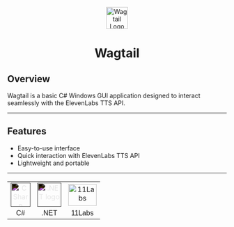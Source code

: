 <p align="center">
  <img src="https://cdn.download.ams.birds.cornell.edu/api/v1/asset/125799231/1800" alt="Wagtail Logo" width="50">
  <h1 align="center">Wagtail</h1>
</p>

## Overview
Wagtail is a basic C# Windows GUI application designed to interact seamlessly with the ElevenLabs TTS API.

---

## Features

- Easy-to-use interface
- Quick interaction with ElevenLabs TTS API
- Lightweight and portable

---

<!-- Frontend Technologies -->
<h4 align="center" style="font-family: 'Poppins', sans-serif;"></h4>
<table align="center">
  <tr>
    <td style="text-align: center; filter: invert(1);"><img src="https://seeklogo.com/images/C/c-sharp-c-logo-02F17714BA-seeklogo.com.png" alt="C Sharp logo" width="45" height="55"/></td>
    <td style="text-align: center; filter: invert(1);"><img src="https://upload.wikimedia.org/wikipedia/commons/thumb/7/7d/Microsoft_.NET_logo.svg/2048px-Microsoft_.NET_logo.svg.png" alt=".NET logo" width="55" height="55"/></td>
    <td style="text-align: center;"><img src="https://upload.wikimedia.org/wikipedia/commons/9/99/Eleven_Labs.png" alt="11Labs" width="65" height="50"/></td>
  </tr>
  <tr style="font-family: 'Poppins', sans-serif; text-align: center;">
    <td style="text-align: center;">C#</td>
        <td style="text-align: center;">.NET</td>
    <td style="text-align: center;">11Labs</td>
  </tr>
</table>
